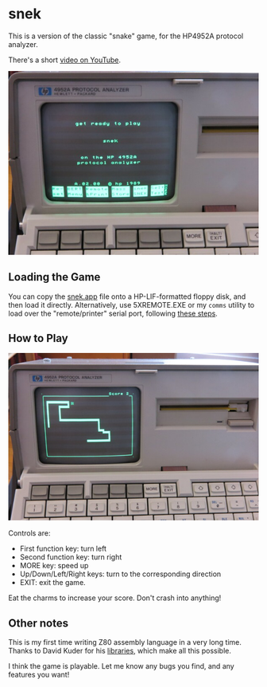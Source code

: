 # snek

This is a version of the classic "snake" game, for the HP4952A protocol analyzer.

There's a short [video on YouTube](https://www.youtube.com/watch?v=JG0uQsgZgHg).


![snek1_small](snek1_small.jpg)


## Loading the Game

You can copy the [snek.app](snek.app) file onto a HP-LIF-formatted floppy disk, and then load it directly.  Alternatively, use 5XREMOTE.EXE or my `comms` utility to load over the "remote/printer" serial port, following [these steps](../remote-protocol/README.md).

## How to Play

![snek2_small](snek2_small.jpg)

Controls are:
* First function key: turn left
* Second function key: turn right
* MORE key: speed up
* Up/Down/Left/Right keys: turn to the corresponding direction
* EXIT: exit the game.

Eat the charms to increase your score.  Don't crash into anything!


## Other notes

This is my first time writing Z80 assembly language in a very long time.  Thanks to David Kuder for his [libraries](https://github.com/dkgrizzly/4952oss), which make all this possible.

I think the game is playable.  Let me know any bugs you find, and any features you want!


